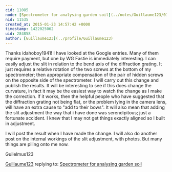```yaml
---
cid: 11085
node: [Spectrometer for analysing garden soil](../notes/Guillaume123/01-21-2015/spectrometer-for-analysing-garden-soil)
nid: 11535
created_at: 2015-01-23 14:57:42 +0000
timestamp: 1422025062
uid: 284858
author: [Guillaume123](../profile/Guillaume123)
---
```



Thanks idahoboy1941!
I have looked at the Google entries. Many of them require payment, but one by WG Fastie is immediately interesting. 
 I can easily adjust the slit in relation to the bend axis of the diffraction grating. It just requires a relative rotation of the two screws at the bottom of my spectrometer; then appropriate compensation of the pair of hidden screws on the opposite side of the spectrometer. I will carry out this change and publish the results. It will be interesting to see if this does change the curvature, in fact it may be the easiest way to watch the change as I make the correction. If it works, then the helpful people who have suggested that the diffraction grating not being flat, or the problem lying in the camera lens, will have an extra cause to "add to their bows". It will also mean that adding the slit adjustment the way that i have done was serendipitous; just a fortunate accident. I knew that I may not get things exactly aligned so I built in adjustment.

I will post the result when I have made the change. I will also do another post on the internal workings of the slit adjustment, with photos. But many things are piling onto me now.

Guilelmus123

[Guillaume123](../profile/Guillaume123) replying to: [Spectrometer for analysing garden soil](../notes/Guillaume123/01-21-2015/spectrometer-for-analysing-garden-soil)

